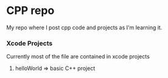 # CPP repo
My repo where I post cpp code and projects as I'm learning it.

### Xcode Projects
Currently most of the file are contained in xcode projects
1. helloWorld => basic C++ project
